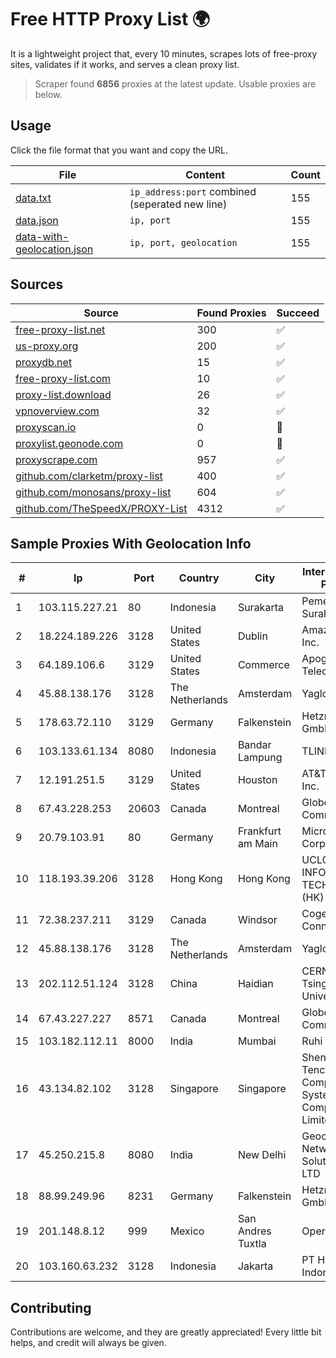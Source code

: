 
# Free HTTP Proxy List 🌍

It is a lightweight project that, every 10 minutes, scrapes lots of free-proxy sites, validates if it works, and serves a clean proxy list.


> Scraper found **6856** proxies at the latest update. Usable proxies are below.

## Usage

Click the file format that you want and copy the URL.


|File|Content|Count|
|----|-------|-----|
|[data.txt](https://raw.githubusercontent.com/themiralay/Proxy-List-World/master/data.txt)|`ip_address:port` combined (seperated new line)|155|
|[data.json](https://raw.githubusercontent.com/themiralay/Proxy-List-World/master/data.json)|`ip, port`|155|
|[data-with-geolocation.json](https://raw.githubusercontent.com/themiralay/Proxy-List-World/master/data-with-geolocation.json)|`ip, port, geolocation`|155|

## Sources

|Source|Found Proxies|Succeed|
|------|-------------|-------|
|[free-proxy-list.net](https://free-proxy-list.net)|300|✅|
|[us-proxy.org](https://www.us-proxy.org)|200|✅|
|[proxydb.net](http://proxydb.net)|15|✅|
|[free-proxy-list.com](https://free-proxy-list.com/?page=&port=&type%5B%5D=http&type%5B%5D=https&up_time=0&search=Search)|10|✅|
|[proxy-list.download](https://www.proxy-list.download/HTTP)|26|✅|
|[vpnoverview.com](https://vpnoverview.com/privacy/anonymous-browsing/free-proxy-servers)|32|✅|
|[proxyscan.io](https://www.proxyscan.io)|0|🚫|
|[proxylist.geonode.com](https://proxylist.geonode.com/api/proxy-list?limit=300&page=1&sort_by=lastChecked&sort_type=desc&protocols=http,https)|0|🚫|
|[proxyscrape.com](https://api.proxyscrape.com/v2/?request=displayproxies&protocol=http&timeout=10000&country=all&ssl=all&anonymity=all)|957|✅|
|[github.com/clarketm/proxy-list](https://raw.githubusercontent.com/clarketm/proxy-list/master/proxy-list-raw.txt)|400|✅|
|[github.com/monosans/proxy-list](https://raw.githubusercontent.com/monosans/proxy-list/main/proxies/http.txt)|604|✅|
|[github.com/TheSpeedX/PROXY-List](https://raw.githubusercontent.com/TheSpeedX/PROXY-List/master/http.txt)|4312|✅|


## Sample Proxies With Geolocation Info

|#|Ip|Port|Country|City|Internet Service Provider|
|-|--|----|-------|----|-------------------------|
|1|103.115.227.21|80|Indonesia|Surakarta|Pemerintah Kota Surakarta|
|2|18.224.189.226|3128|United States|Dublin|Amazon.com, Inc.|
|3|64.189.106.6|3129|United States|Commerce|Apogee Telecom Inc.|
|4|45.88.138.176|3128|The Netherlands|Amsterdam|Yaglom Labs Ltd|
|5|178.63.72.110|3129|Germany|Falkenstein|Hetzner Online GmbH|
|6|103.133.61.134|8080|Indonesia|Bandar Lampung|TLINK|
|7|12.191.251.5|3129|United States|Houston|AT&T Services, Inc.|
|8|67.43.228.253|20603|Canada|Montreal|GloboTech Communications|
|9|20.79.103.91|80|Germany|Frankfurt am Main|Microsoft Corporation|
|10|118.193.39.206|3128|Hong Kong|Hong Kong|UCLOUD INFORMATION TECHNOLOGY (HK) LIMITED|
|11|72.38.237.211|3129|Canada|Windsor|Cogeco Connexion Inc.|
|12|45.88.138.176|3128|The Netherlands|Amsterdam|Yaglom Labs Ltd|
|13|202.112.51.124|3128|China|Haidian|CERNET2 IX at Tsinghua University|
|14|67.43.227.227|8571|Canada|Montreal|GloboTech Communications|
|15|103.182.112.11|8000|India|Mumbai|Ruhi Infotech|
|16|43.134.82.102|3128|Singapore|Singapore|Shenzhen Tencent Computer Systems Company Limited|
|17|45.250.215.8|8080|India|New Delhi|Geocity Network Solutions PVT LTD|
|18|88.99.249.96|8231|Germany|Falkenstein|Hetzner Online GmbH|
|19|201.148.8.12|999|Mexico|San Andres Tuxtla|Operbes|
|20|103.160.63.232|3128|Indonesia|Jakarta|PT Herza Digital Indonesia|



## Contributing

Contributions are welcome, and they are greatly appreciated! Every
little bit helps, and credit will always be given.

